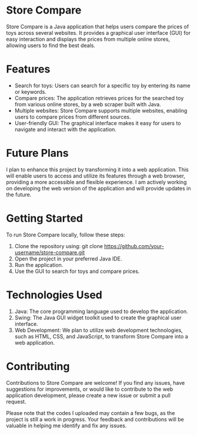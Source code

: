 # Store Compare
Store Compare is a Java application that helps users compare the prices of toys across several websites. It provides a graphical user interface (GUI) for easy interaction and displays the prices from multiple online stores, allowing users to find the best deals.

# Features
- Search for toys: Users can search for a specific toy by entering its name or keywords.
- Compare prices: The application retrieves prices for the searched toy from various online stores, by a web scraper built with Java.
- Multiple websites: Store Compare supports multiple websites, enabling users to compare prices from different sources.
- User-friendly GUI: The graphical interface makes it easy for users to navigate and interact with the application.

# Future Plans
I plan to enhance this project by transforming it into a web application. This will enable users to access and utilize its features through a web browser, providing a more accessible and flexible experience. I am actively working on developing the web version of the application and will provide updates in the future.

# Getting Started
To run Store Compare locally, follow these steps:

1. Clone the repository using: git clone https://github.com/your-username/store-compare.git
2. Open the project in your preferred Java IDE.
3. Run the application.
4. Use the GUI to search for toys and compare prices.

# Technologies Used
1. Java: The core programming language used to develop the application.
2. Swing: The Java GUI widget toolkit used to create the graphical user interface.
3. Web Development: We plan to utilize web development technologies, such as HTML, CSS, and JavaScript, to transform Store Compare into a web application.

# Contributing
Contributions to Store Compare are welcome! If you find any issues, have suggestions for improvements, or would like to contribute to the web application development, please create a new issue or submit a pull request.

Please note that the codes I uploaded may contain a few bugs, as the project is still a work in progress. Your feedback and contributions will be valuable in helping me identify and fix any issues.
